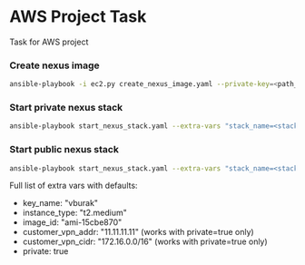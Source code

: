 # AWS Project Task

Task for AWS project

### Create nexus image

```bash
ansible-playbook -i ec2.py create_nexus_image.yaml --private-key=<path_to_key> --extra-vars "ami_id=<base_image(e.g ami-cfdafaaa)> aws_region=us-east-2 aws_zone=us-east-2a key_name=<keyname> (ec2_tag_Name=<sometags>)"
```

### Start private nexus stack
```bash
ansible-playbook start_nexus_stack.yaml --extra-vars "stack_name=<stack_name> aws_region=us-east-2"
```
### Start public nexus stack

```bash
ansible-playbook start_nexus_stack.yaml --extra-vars "stack_name=<stack_name> aws_region=us-east-2 private=false"
```

Full list of extra vars with defaults:

- key_name: "vburak"
- instance_type: "t2.medium"
- image_id: "ami-15cbe870"
- customer_vpn_addr: "11.11.11.11" (works with private=true only)
- customer_vpn_cidr: "172.16.0.0/16" (works with private=true only)
- private: true

